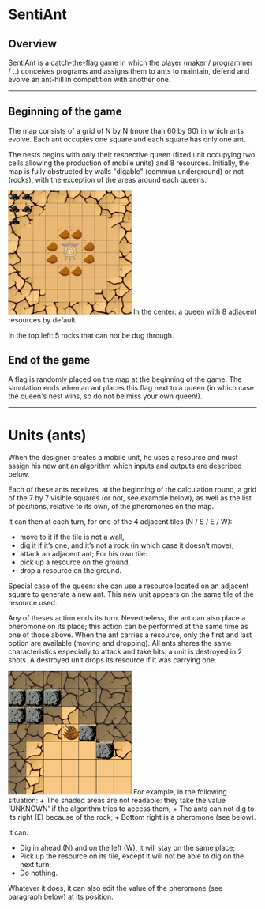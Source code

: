 # SentiAnt

## Overview

SentiAnt is a catch-the-flag game in which the player (maker / programmer / ..) conceives programs and assigns them to ants to maintain, defend and evolve an ant-hill in competition with another one.

---

## Beginning of the game

The map consists of a grid of N by N (more than 60 by 60) in which ants evolve. Each ant occupies one square and each square has only one ant.

The nests begins with only their respective queen (fixed unit occupying two cells allowing the production of mobile units) and 8 resources. Initially, the map is fully obstructed by walls "digable" (commun underground) or not (rocks), with the exception of the areas around each queens.

<img src="https://github.com/PictElm/SentiAnt/raw/master/images/example_queen.png" width="250">
In the center: a queen with 8 adjacent resources by default.

In the top left: 5 rocks that can not be dug through.

## End of the game

A flag is randomly placed on the map at the beginning of the game. The simulation ends when an ant places this flag next to a queen (in which case the queen's nest wins, so do not be miss your own queen!).

---

# Units (ants)

When the designer creates a mobile unit, he uses a resource and must assign his new ant an algorithm which inputs and outputs are described below.

Each of these ants receives, at the beginning of the calculation round, a grid of the 7 by 7 visible squares (or not, see example below), as well as the list of positions, relative to its own, of the pheromones on the map.

It can then at each turn, for one of the 4 adjacent tiles (N / S / E / W):
+ move to it if the tile is not a wall,
+ dig it if it’s one, and it’s not a rock (in which case it doesn’t move),
+ attack an adjacent ant;
For his own tile:
+ pick up a resource on the ground,
+ drop a resource on the ground.

Special case of the queen: she can use a resource located on an adjacent square to generate a new ant. This new unit appears on the same tile of the resource used.

Any of theses action ends its turn. Nevertheless, the ant can also place a pheromone on its place; this action can be performed at the same time as one of those above.
When the ant carries a resource, only the first and last option are available (moving and dropping).
All ants shares the same characteristics especially to attack and take hits: a unit is destroyed in 2 shots. A destroyed unit drops its resource if it was carrying one.

<img src="https://github.com/PictElm/SentiAnt/raw/master/images/example_random.png" width="250">
For example, in the following situation:
+ The shaded areas are not readable: they take the value 'UNKNOWN' if the algorithm tries to access them;
+ The ants can not dig to its right (E) because of the rock;
+ Bottom right is a pheromone (see below).

It can:
+ Dig in ahead (N) and on the left (W), it will stay on the same place;
+ Pick up the resource on its tile, except it will not be able to dig on the next turn;
+ Do nothing.

Whatever it does, it can also edit the value of the pheromone (see paragraph below) at its position.
